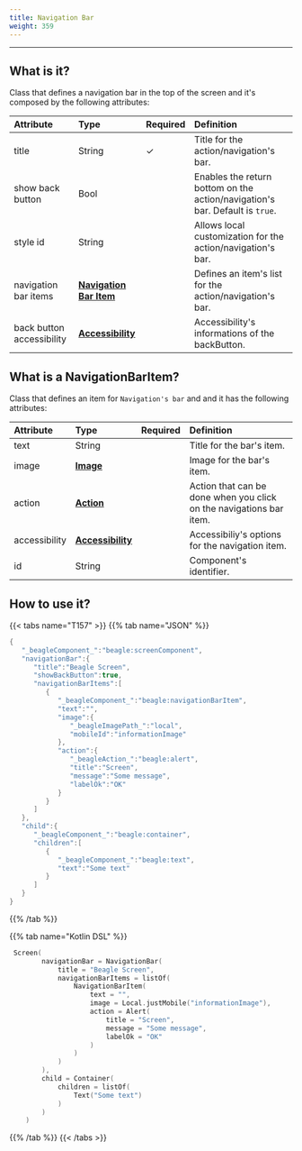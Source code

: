 ```yaml
---
title: Navigation Bar
weight: 359
---
```


---

## **What is it?**

Class that defines a navigation bar in the top of the screen and it's composed by the following attributes:

| **Attribute** | **Type** | Required | Definition |
| :--- | :--- | :--- | :--- |
| title | String |    ✓ | Title for the action/navigation's bar. |
| show back button | Bool |  | Enables the return bottom on the action/navigation's bar. Default is `true`. |
| style id | String |  | Allows local customization for the action/navigation's bar. |
| navigation bar items | [**Navigation Bar Item**]() |  | Defines an item's list for the action/navigation's bar. |
| back button accessibility | [**Accessibility**](../accessibility.md) |  | Accessibility's informations of the backButton. |

## **What is a** NavigationBarItem?

Class that defines an item for `Navigation's bar` and and it has the following attributes: 

| **Attribute** | **Type** | Required | Definition |
| :--- | :--- | :--- | :--- |
| text | String |  | Title for the bar's item. |
| image | [**Image**](../components/ui/image/) |  | Image for the bar's item. |
| action | [**Action**](../actions/) |  | Action that can be done when you click on the navigations bar item. |
| accessibility | [**Accessibility**](../accessibility.md) |  | Accessibiliy's options for the navigation item. |
| id | String |  | Component's identifier. |

## **How to use it?**

{{< tabs name="T157" >}}
{{% tab name="JSON" %}}
```kotlin
{
   "_beagleComponent_":"beagle:screenComponent",
   "navigationBar":{
      "title":"Beagle Screen",
      "showBackButton":true,
      "navigationBarItems":[
         {
            "_beagleComponent_":"beagle:navigationBarItem",
            "text":"",
            "image":{
               "_beagleImagePath_":"local",
               "mobileId":"informationImage"
            },
            "action":{
               "_beagleAction_":"beagle:alert",
               "title":"Screen",
               "message":"Some message",
               "labelOk":"OK"
            }
         }
      ]
   },
   "child":{
      "_beagleComponent_":"beagle:container",
      "children":[
         {
            "_beagleComponent_":"beagle:text",
            "text":"Some text"
         }
      ]
   }
}
```
{{% /tab %}}

{{% tab name="Kotlin DSL" %}}
```kotlin
 Screen(
        navigationBar = NavigationBar(
            title = "Beagle Screen",
            navigationBarItems = listOf(
                NavigationBarItem(
                    text = "",
                    image = Local.justMobile("informationImage"),
                    action = Alert(
                        title = "Screen",
                        message = "Some message",
                        labelOk = "OK"
                    )
                )
            )
        ),
        child = Container(
            children = listOf(
                Text("Some text")
            )
        )
    )
```
{{% /tab %}}
{{< /tabs >}}
